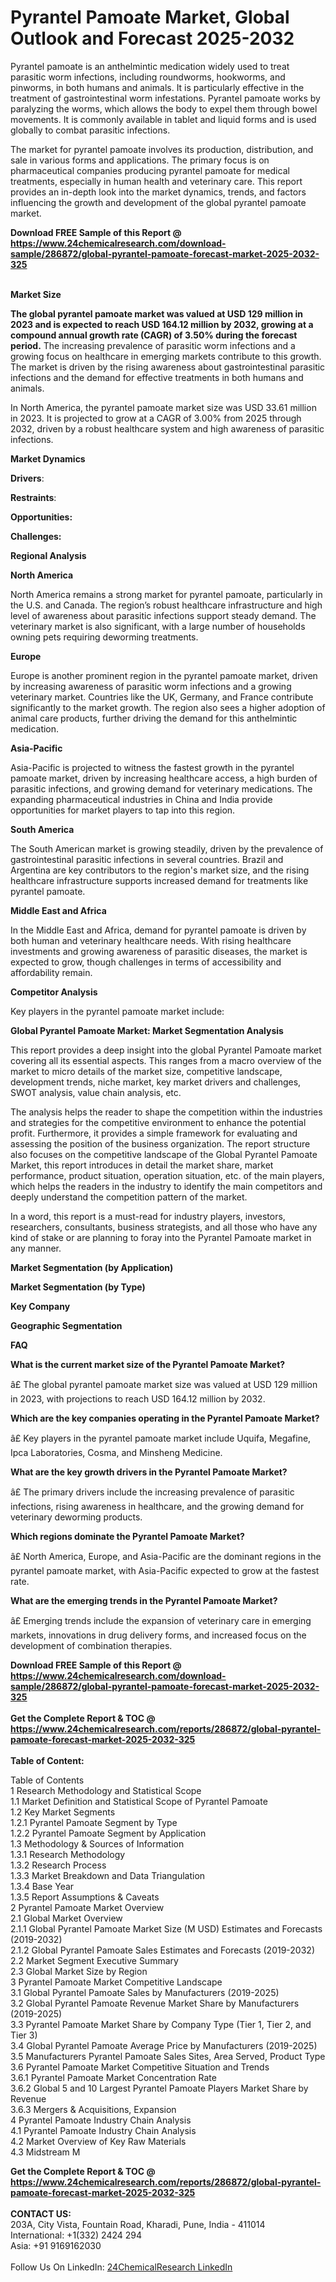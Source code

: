<h1>Pyrantel Pamoate Market, Global Outlook and Forecast 2025-2032</h1><p>Pyrantel pamoate is an anthelmintic medication widely used to treat parasitic worm infections, including roundworms, hookworms, and pinworms, in both humans and animals. It is particularly effective in the treatment of gastrointestinal worm infestations. Pyrantel pamoate works by paralyzing the worms, which allows the body to expel them through bowel movements. It is commonly available in tablet and liquid forms and is used globally to combat parasitic infections.</p><p>
</p><p>The market for pyrantel pamoate involves its production, distribution, and sale in various forms and applications. The primary focus is on pharmaceutical companies producing pyrantel pamoate for medical treatments, especially in human health and veterinary care. This report provides an in-depth look into the market dynamics, trends, and factors influencing the growth and development of the global pyrantel pamoate market.</p><div><b>Download FREE Sample of this Report @ 
            <a href="https://www.24chemicalresearch.com/download-sample/286872/global-pyrantel-pamoate-forecast-market-2025-2032-325">
            https://www.24chemicalresearch.com/download-sample/286872/global-pyrantel-pamoate-forecast-market-2025-2032-325</a></b></div><br><p>
<strong>Market Size</strong></p><p>
</p><p><strong>The global pyrantel pamoate market was valued at USD 129 million in 2023 and is expected to reach USD 164.12 million by 2032, growing at a compound annual growth rate (CAGR) of 3.50% during the forecast period.</strong> The increasing prevalence of parasitic worm infections and a growing focus on healthcare in emerging markets contribute to this growth. The market is driven by the rising awareness about gastrointestinal parasitic infections and the demand for effective treatments in both humans and animals.</p><p>
</p><p>In North America, the pyrantel pamoate market size was USD 33.61 million in 2023. It is projected to grow at a CAGR of 3.00% from 2025 through 2032, driven by a robust healthcare system and high awareness of parasitic infections.</p><p>
<strong>Market Dynamics</strong></p><p>
<strong>Drivers</strong>:</p><p>
</p><p>
<strong>Restraints</strong>:</p><p>
</p><p>
<strong>Opportunities:</strong></p><p>
</p><p>
<strong>Challenges:</strong></p><p>
</p><p>
<strong>Regional Analysis</strong></p><p>
<strong>North America</strong></p><p>
</p><p>North America remains a strong market for pyrantel pamoate, particularly in the U.S. and Canada. The region’s robust healthcare infrastructure and high level of awareness about parasitic infections support steady demand. The veterinary market is also significant, with a large number of households owning pets requiring deworming treatments.</p><p>
<strong>Europe</strong></p><p>
</p><p>Europe is another prominent region in the pyrantel pamoate market, driven by increasing awareness of parasitic worm infections and a growing veterinary market. Countries like the UK, Germany, and France contribute significantly to the market growth. The region also sees a higher adoption of animal care products, further driving the demand for this anthelmintic medication.</p><p>
<strong>Asia-Pacific</strong></p><p>
</p><p>Asia-Pacific is projected to witness the fastest growth in the pyrantel pamoate market, driven by increasing healthcare access, a high burden of parasitic infections, and growing demand for veterinary medications. The expanding pharmaceutical industries in China and India provide opportunities for market players to tap into this region.</p><p>
<strong>South America</strong></p><p>
</p><p>The South American market is growing steadily, driven by the prevalence of gastrointestinal parasitic infections in several countries. Brazil and Argentina are key contributors to the region's market size, and the rising healthcare infrastructure supports increased demand for treatments like pyrantel pamoate.</p><p>
<strong>Middle East and Africa</strong></p><p>
</p><p>In the Middle East and Africa, demand for pyrantel pamoate is driven by both human and veterinary healthcare needs. With rising healthcare investments and growing awareness of parasitic diseases, the market is expected to grow, though challenges in terms of accessibility and affordability remain.</p><p>
<strong>Competitor Analysis</strong></p><p>
</p><p>Key players in the pyrantel pamoate market include:</p><p>
</p><p>
<strong>Global Pyrantel Pamoate Market: Market Segmentation Analysis</strong></p><p>
</p><p>This report provides a deep insight into the global Pyrantel Pamoate market covering all its essential aspects. This ranges from a macro overview of the market to micro details of the market size, competitive landscape, development trends, niche market, key market drivers and challenges, SWOT analysis, value chain analysis, etc.</p><p>
</p><p>The analysis helps the reader to shape the competition within the industries and strategies for the competitive environment to enhance the potential profit. Furthermore, it provides a simple framework for evaluating and assessing the position of the business organization. The report structure also focuses on the competitive landscape of the Global Pyrantel Pamoate Market, this report introduces in detail the market share, market performance, product situation, operation situation, etc. of the main players, which helps the readers in the industry to identify the main competitors and deeply understand the competition pattern of the market.</p><p>
</p><p>In a word, this report is a must-read for industry players, investors, researchers, consultants, business strategists, and all those who have any kind of stake or are planning to foray into the Pyrantel Pamoate market in any manner.</p><p>
<strong>Market Segmentation (by Application)</strong></p><p>
</p><p>
<strong>Market Segmentation (by Type)</strong></p><p>
</p><p>
<strong>Key Company</strong></p><p>
</p><p>
<strong>Geographic Segmentation</strong></p><p>
</p><p>
<strong>FAQ</strong></p><p>
<strong>What is the current market size of the Pyrantel Pamoate Market?</strong></p><p>
</p><p>â£ The global pyrantel pamoate market size was valued at USD 129 million in 2023, with projections to reach USD 164.12 million by 2032.</p><p>
<strong>Which are the key companies operating in the Pyrantel Pamoate Market?</strong></p><p>
</p><p>â£ Key players in the pyrantel pamoate market include Uquifa, Megafine, Ipca Laboratories, Cosma, and Minsheng Medicine.</p><p>
<strong>What are the key growth drivers in the Pyrantel Pamoate Market?</strong></p><p>
</p><p>â£ The primary drivers include the increasing prevalence of parasitic infections, rising awareness in healthcare, and the growing demand for veterinary deworming products.</p><p>
<strong>Which regions dominate the Pyrantel Pamoate Market?</strong></p><p>
</p><p>â£ North America, Europe, and Asia-Pacific are the dominant regions in the pyrantel pamoate market, with Asia-Pacific expected to grow at the fastest rate.</p><p>
<strong>What are the emerging trends in the Pyrantel Pamoate Market?</strong></p><p>
</p><p>â£ Emerging trends include the expansion of veterinary care in emerging markets, innovations in drug delivery forms, and increased focus on the development of combination therapies.</p><div><b>Download FREE Sample of this Report @ 
            <a href="https://www.24chemicalresearch.com/download-sample/286872/global-pyrantel-pamoate-forecast-market-2025-2032-325">
            https://www.24chemicalresearch.com/download-sample/286872/global-pyrantel-pamoate-forecast-market-2025-2032-325</a></b></div><br><div><b>Get the Complete Report & TOC @ 
            <a href="https://www.24chemicalresearch.com/reports/286872/global-pyrantel-pamoate-forecast-market-2025-2032-325">
            https://www.24chemicalresearch.com/reports/286872/global-pyrantel-pamoate-forecast-market-2025-2032-325</a></b></div><br>
            <b>Table of Content:</b><p>Table of Contents<br />
1 Research Methodology and Statistical Scope<br />
1.1 Market Definition and Statistical Scope of Pyrantel Pamoate<br />
1.2 Key Market Segments<br />
1.2.1 Pyrantel Pamoate Segment by Type<br />
1.2.2 Pyrantel Pamoate Segment by Application<br />
1.3 Methodology & Sources of Information<br />
1.3.1 Research Methodology<br />
1.3.2 Research Process<br />
1.3.3 Market Breakdown and Data Triangulation<br />
1.3.4 Base Year<br />
1.3.5 Report Assumptions & Caveats<br />
2 Pyrantel Pamoate Market Overview<br />
2.1 Global Market Overview<br />
2.1.1 Global Pyrantel Pamoate Market Size (M USD) Estimates and Forecasts (2019-2032)<br />
2.1.2 Global Pyrantel Pamoate Sales Estimates and Forecasts (2019-2032)<br />
2.2 Market Segment Executive Summary<br />
2.3 Global Market Size by Region<br />
3 Pyrantel Pamoate Market Competitive Landscape<br />
3.1 Global Pyrantel Pamoate Sales by Manufacturers (2019-2025)<br />
3.2 Global Pyrantel Pamoate Revenue Market Share by Manufacturers (2019-2025)<br />
3.3 Pyrantel Pamoate Market Share by Company Type (Tier 1, Tier 2, and Tier 3)<br />
3.4 Global Pyrantel Pamoate Average Price by Manufacturers (2019-2025)<br />
3.5 Manufacturers Pyrantel Pamoate Sales Sites, Area Served, Product Type<br />
3.6 Pyrantel Pamoate Market Competitive Situation and Trends<br />
3.6.1 Pyrantel Pamoate Market Concentration Rate<br />
3.6.2 Global 5 and 10 Largest Pyrantel Pamoate Players Market Share by Revenue<br />
3.6.3 Mergers & Acquisitions, Expansion<br />
4 Pyrantel Pamoate Industry Chain Analysis<br />
4.1 Pyrantel Pamoate Industry Chain Analysis<br />
4.2 Market Overview of Key Raw Materials<br />
4.3 Midstream M</p><div><b>Get the Complete Report & TOC @ 
            <a href="https://www.24chemicalresearch.com/reports/286872/global-pyrantel-pamoate-forecast-market-2025-2032-325">
            https://www.24chemicalresearch.com/reports/286872/global-pyrantel-pamoate-forecast-market-2025-2032-325</a></b></div><br><b>CONTACT US:</b><br>
            203A, City Vista, Fountain Road, Kharadi, Pune, India - 411014<br>
            International: +1(332) 2424 294<br>
            Asia: +91 9169162030 <br><br>
            Follow Us On LinkedIn: <a href="https://www.linkedin.com/company/24chemicalresearch/">24ChemicalResearch LinkedIn</a>